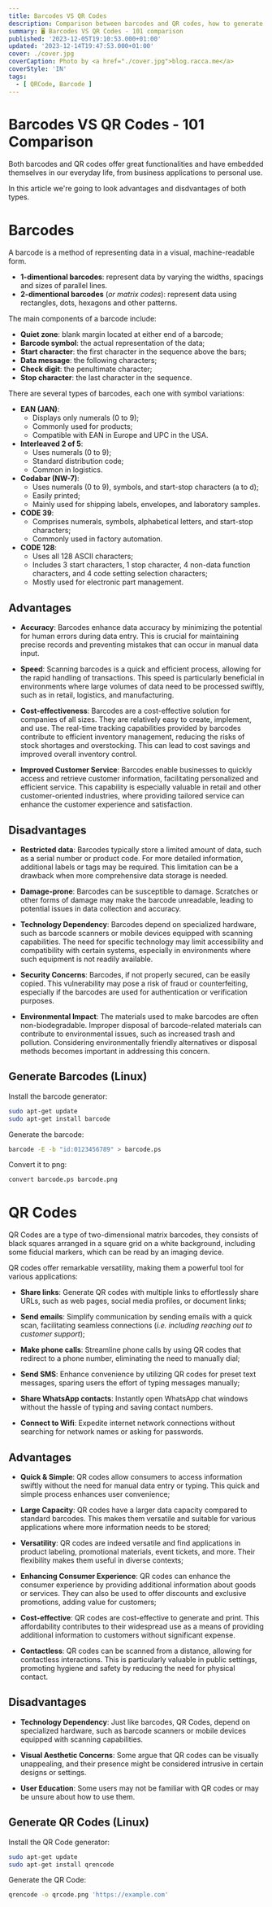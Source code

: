 ```yaml
---
title: Barcodes VS QR Codes
description: Comparison between barcodes and QR codes, how to generate them and why they are usefull
summary: 🖥 Barcodes VS QR Codes - 101 comparison
published: '2023-12-05T19:10:53.000+01:00'
updated: '2023-12-14T19:47:53.000+01:00'
cover: ./cover.jpg
coverCaption: Photo by <a href="./cover.jpg">blog.racca.me</a>
coverStyle: 'IN'
tags:
  - [ QRCode, Barcode ]
---
```


# Barcodes VS QR Codes - 101 Comparison
Both barcodes and QR codes offer great functionalities and have embedded themselves in our everyday life, from business applications to personal use.

In this article we're going to look advantages and disdvantages of both types.


# Barcodes
A barcode is a method of representing data in a visual, machine-readable form.

* **1-dimentional barcodes**: represent data by varying the widths, spacings and sizes of parallel lines.
* **2-dimentional barcodes** (*or matrix codes*): represent data using rectangles, dots, hexagons and other patterns.

The main components of a barcode include:
* **Quiet zone**: blank margin located at either end of a barcode;
* **Barcode symbol**: the actual representation of the data;
* **Start character**: the first character in the sequence above the bars;
* **Data message**: the following characters;
* **Check digit**: the penultimate character;
* **Stop character**: the last character in the sequence.

There are several types of barcodes, each one with symbol variations:
* **EAN (JAN)**:
  * Displays only numerals (0 to 9);
  * Commonly used for products;
  * Compatible with EAN in Europe and UPC in the USA.
* **Interleaved 2 of 5**:
  * Uses numerals (0 to 9);
  * Standard distribution code;
  * Common in logistics.
* **Codabar (NW-7)**:
  * Uses numerals (0 to 9), symbols, and start-stop characters (a to d);
  * Easily printed;
  * Mainly used for shipping labels, envelopes, and laboratory samples.
* **CODE 39**:
  * Comprises numerals, symbols, alphabetical letters, and start-stop characters;
  * Commonly used in factory automation.
* **CODE 128**:
  * Uses all 128 ASCII characters;
  * Includes 3 start characters, 1 stop character, 4 non-data function characters, and 4 code setting selection characters;
  * Mostly used for electronic part management.


## Advantages
* **Accuracy**: Barcodes enhance data accuracy by minimizing the potential for human errors during data entry. This is crucial for maintaining precise records and preventing mistakes that can occur in manual data input.

* **Speed**: Scanning barcodes is a quick and efficient process, allowing for the rapid handling of transactions. This speed is particularly beneficial in environments where large volumes of data need to be processed swiftly, such as in retail, logistics, and manufacturing.

* **Cost-effectiveness**: Barcodes are a cost-effective solution for companies of all sizes. They are relatively easy to create, implement, and use. The real-time tracking capabilities provided by barcodes contribute to efficient inventory management, reducing the risks of stock shortages and overstocking. This can lead to cost savings and improved overall inventory control.

* **Improved Customer Service**: Barcodes enable businesses to quickly access and retrieve customer information, facilitating
personalized and efficient service. This capability is especially valuable in retail and other customer-oriented industries, where providing tailored service can enhance the customer experience and satisfaction.


## Disadvantages
* **Restricted data**: Barcodes typically store a limited amount of data, such as a serial number or product code. For more detailed information, additional labels or tags may be required. This limitation can be a drawback when more comprehensive data storage is needed.

* **Damage-prone**: Barcodes can be susceptible to damage. Scratches or other forms of damage may make the barcode unreadable, leading to potential issues in data collection and accuracy.

* **Technology Dependency**: Barcodes depend on specialized hardware, such as barcode scanners or mobile devices equipped with scanning capabilities. The need for specific technology may limit accessibility and compatibility with certain systems, especially in environments where such equipment is not readily available.

* **Security Concerns**: Barcodes, if not properly secured, can be easily copied. This vulnerability may pose a risk of fraud or counterfeiting, especially if the barcodes are used for authentication or verification purposes.

* **Environmental Impact**: The materials used to make barcodes are often non-biodegradable. Improper disposal of barcode-related materials can contribute to environmental issues, such as increased trash and pollution. Considering environmentally friendly alternatives or disposal methods becomes important in addressing this concern.


## Generate Barcodes (Linux)
Install the barcode generator:
```bash
sudo apt-get update
sudo apt-get install barcode
```

Generate the barcode:
```bash
barcode -E -b "id:0123456789" > barcode.ps
```

Convert it to png:
```bash
convert barcode.ps barcode.png
```

# QR Codes
QR Codes are a type of two-dimensional matrix barcodes, they consists of black squares arranged in a square grid on a white background, including some fiducial markers, which can be read by an imaging device.

QR codes offer remarkable versatility, making them a powerful tool for various applications:
* **Share links**: Generate QR codes with multiple links to effortlessly share URLs, such as web pages, social media profiles, or document links;

* **Send emails**: Simplify communication by sending emails with a quick scan, facilitating seamless connections (*i.e. including reaching out to customer support*);

* **Make phone calls**: Streamline phone calls by using QR codes that redirect to a phone number, eliminating the need to manually dial;

* **Send SMS**: Enhance convenience by utilizing QR codes for preset text messages, sparing users the effort of typing messages manually;

* **Share WhatsApp contacts**: Instantly open WhatsApp chat windows without the hassle of typing and saving contact numbers.

* **Connect to Wifi**: Expedite internet network connections without searching for network names or asking for passwords.


## Advantages
* **Quick & Simple**: QR codes allow consumers to access information swiftly without the need for manual data entry or typing. This quick and simple process enhances user convenience;

* **Large Capacity**: QR codes have a larger data capacity compared to standard barcodes. This makes them versatile and suitable for various applications where more information needs to be stored;

* **Versatility**: QR codes are indeed versatile and find applications in product labeling, promotional materials, event tickets, and more. Their flexibility makes them useful in diverse contexts;

* **Enhancing Consumer Experience**: QR codes can enhance the consumer experience by providing additional information about goods or services. They can also be used to offer discounts and exclusive promotions, adding value for customers;

* **Cost-effective**: QR codes are cost-effective to generate and print. This affordability contributes to their widespread use as a means of providing additional information to customers without significant expense.

* **Contactless**: QR codes can be scanned from a distance, allowing for contactless interactions. This is particularly valuable in public settings, promoting hygiene and safety by reducing the need for physical contact.


## Disadvantages
* **Technology Dependency**: Just like barcodes, QR Codes, depend on specialized hardware, such as barcode scanners or mobile devices equipped with scanning capabilities.

* **Visual Aesthetic Concerns**: Some argue that QR codes can be visually unappealing, and their presence might be considered intrusive in certain designs or settings.

* **User Education**: Some users may not be familiar with QR codes or may be unsure about how to use them.

## Generate QR Codes (Linux)
Install the QR Code generator:
```bash
sudo apt-get update
sudo apt-get install qrencode
```

Generate the QR Code:
```bash
qrencode -o qrcode.png 'https://example.com'
```
